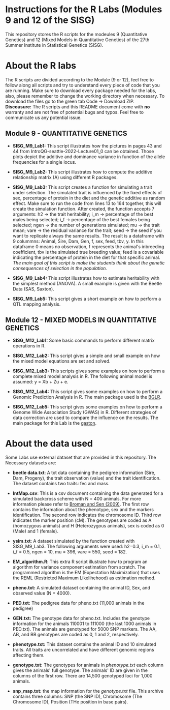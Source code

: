 # **Instructions for the R Labs (Modules 9 and 12 of the SISG)**

This repository stores the R scripts for the modeules 9 (Quantitative Genetics) and 12 (Mixed Models in Quantitative Genetics) of the 27th Summer Institute in Statistical Genetics (SISG).

# **About the R labs**

The R scripts are divided according to the Module (9 or 12), feel free to follow along all scripts and try to understand every piece of code that you are running. Make sure to download every package needed for the labs, also, please remember to change the working directory when necessary. To download the files go to the green tab Code -> Download ZIP.    
**Discousure:** The R scripts and this README document come with **no** warranty and are not free of potential bugs and typos. Feel free to communicate us any potential issue.   

## Module 9 - QUANTITATIVE GENETICS   

* **SISG_M9_Lab1:** This script illustrates how the pictures in pages 43 and 44 from IntroQG-seattle-2022-Lecture01_0 can be obtained. Those plots depict the additive and dominance variance in function of the allele frequencies for a single locus.   

* **SISG_M9_Lab2:** This script illustrates how to compute the additive relationship matrix (A) using different R packages.  

* **SISG_M9_Lab3:** This script creates a function for simulating a trait under selection. The simulated trait is influenced by the fixed effects of sex, percentage of protein in the diet and the genetic additive as random effect. Make sure to run the code from lines 13 to 164 together, this will create the simulation function. After created, the function accepts 7 arguments: h2 -> the trait heritability; i_m -> percentage of the best males being selected; i_f -> percentage of the best females being selected; ngen -> the number of generations simulated; mu -> the trait mean; vare -> the residual variance for the trait; seed -> the seed if you want to replicate always the same results. The result is a dataframe with 9 colummns: Animal, Sire, Dam, Gen, f, sex, feed, tbv, y. In this dataframe 0 means no observation, f represents the animal's inbreeding coefficient, tbv is the simulated true breeding value; feed is a covariable indicating the percentage of protein in the diet for that specific animal. *The main goal of this script is make the students think about the genetic consequences of selection in the population.*  

* **SISG_M9_Lab4:** This script illustrates how to estimate heritability with the simplest method (ANOVA). A small example is given with the Beetle Data (SAS, Saxton).  

* **SISG_M9_Lab5:**  This script gives a short example on how to perform a QTL mapping analysis.

## Module 12 - MIXED MODELS IN QUANTITATIVE GENETICS  

* **SISG_M12_Lab1:** Some basic commands to perform different matrix operations in R.

* **SISG_M12_Lab2:** This script gives a simple and small example on how the mixed model equations are set and solved.  

* **SISG_M12_Lab3:** This scripts gives some examples on how to perform a complete mixed model analysis in R. The following animal model is assumed: y = Xb + Zu + e.

* **SISG_M12_Lab4:** This script gives some examples on how to perform a Genomic Prediction Analysis in R. The main package used is the [BGLR](https://cran.r-project.org/web/packages/BGLR/BGLR.pdf).

* **SISG_M12_Lab5:** This script gives some examples on how to perform a Genome Wide Association Study (GWAS) in R. Different strategies of data correction are used to compare the influence on the results. The main package for this Lab is the [gaston](https://cran.r-project.org/web/packages/gaston/gaston.pdf).

# **About the data used**

Some Labs use external dataset that are provided in this repository. The Necessary datasets are:

* **beetle data.txt**: A txt data containing the pedigree information (Sire, Dam, Progeny), the trait observation (value) and the trait identification. The dataset contains two traits: fec and mass. 

* **IntMap.csv**: This is a csv document containing the data generated for a simulated backcross scheme with N = 400 animals. For more information please refer to [Broman and Sen (2009)](https://link.springer.com/book/10.1007/978-0-387-92125-9). The first row contains the information about the phenotype, sex and the markers identification. The second row indicates the chromosome ID. Third row indicates the marker position (cM). The genotypes are coded as A (homozygous animals) and H (Heterozygous animals), sex is coded as 0 (Male) and 1 (female).  

* **ysim.txt**: A dataset simulated by the function created with SISG_M9_Lab3. The following arguments were used: h2=0.3, i_m = 0.1, i_f = 0.5, ngen = 10, mu = 396, vare = 550, seed = 182.  

* **EM_algorithm.R**: This extra R script illustrate how to program an algorithm for variance component estimation from scratch. The programmed algorithm is the EM (Expectation Maximization) that uses the REML (Restricted Maximum Likelihehood) as estimation method. 

* **pheno.txt:** A simulated dataset containing the animal ID, Sex, and observed value (N = 4000). 

* **PED.txt:** The pedigree data for pheno.txt (11,000 animals in the pedigree)

* **GEN.txt:** The genotype data for pheno.txt. Includes the genotype information for the animals 110001 to 111000 (the last 1000 animals in PED.txt). The animals are genotyped for 5000 SNP markers. The AA, AB, and BB genotypes are coded as 0, 1 and 2, respectively. 

* **phenotype.txt:** This dataset contains the animal ID and 10 simulated traits. All traits are uncorrelated and have different genomic regions affecting them. 

* **genotype.txt:** The genotypes for animals in *phenotype.txt* each column gives the animals' full genotype. The animals' ID are given in the columns of the first row. There are 14,500 genotyped loci for 1,000 animals. 

* **snp_map.txt:** the map information for the *genotype.txt* file. This archive contains three columns: SNP (the SNP ID), Chromosome (The Chromosome ID), Position (THe position in base pairs). 








